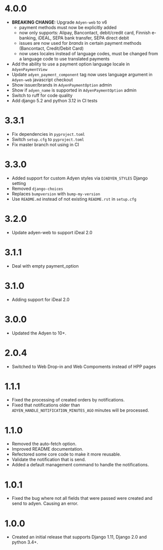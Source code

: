 # 4.0.0
- **BREAKING CHANGE:** Upgrade `Adyen-web` to v6
  - payment methods must now be explicitly added
  - now only supports: Alipay, Bancontact, debit/credit card, Finnish e-banking, iDEAL, SEPA bank transfer, SEPA direct debit
  - issues are now used for _brands_ in certain payment methods (Bancontact, Credit/Debit Card)
  - now uses locales instead of language codes, must be changed from a language code to use translated payments
- Add the ability to use a payment option language locale in `AdyenPaymentView`
- Update `adyen_payment_component` tag now uses language argument in `Adyen-web` javascript checkout
- Show issuer/brands in `AdyenPaymentOption` admin
- Show if `adyen_name` is supported in `AdyenPaymentOption` admin
- Switch to ruff for code quality
- Add django 5.2 and python 3.12 in CI tests

# 3.3.1
- Fix dependencies in `pyproject.toml`
- Switch `setup.cfg` to `pyproject.toml`
- Fix master branch not using in CI

# 3.3.0
-   Added support for custom Adyen styles via `DJADYEN_STYLES` Django setting
-   Removed `django-choices`
-   Replaces `bumpversion` with `bump-my-version`
-   Use `README.md` instead of not existing `README.rst` in `setup.cfg`

# 3.2.0
-   Update adyen-web to support iDeal 2.0

# 3.1.1
-   Deal with empty payment_option

# 3.1.0
-   Adding support for iDeal 2.0

# 3.0.0

-   Updated the Adyen to 10+.

# 2.0.4

-   Switched to Web Drop-in and Web Compoments instead of HPP pages

# 1.1.1

-   Fixed the processing of created orders by notifications.
-   Fixed that notifications older than `ADYEN_HANDLE_NOTIFICATION_MINUTES_AGO` minutes will be processed.

# 1.1.0

-   Removed the auto-fetch option.
-   Improved README documentation.
-   Refectored some core code to make it more reusable.
-   Validate the notification that is send.
-   Added a default management command to handle the notifications.

# 1.0.1

-   Fixed the bug where not all fields that were passed were created and send to adyen. Causing an error.

# 1.0.0

-   Created an initial release that supports Django 1.11, Django 2.0 and python 3.4+.
